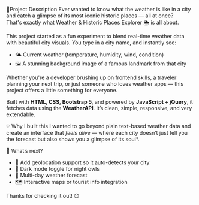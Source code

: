📌Project Description
Ever wanted to know what the weather is like in a city and catch a glimpse of its most iconic historic places — all at once?  
That's exactly what Weather & Historic Places Explorer 🌦️ is all about.

This project started as a fun experiment to blend real-time weather data with beautiful city visuals. You type in a city name, and instantly see:

- 🌤️ Current weather (temperature, humidity, wind, condition)
- 🖼️ A stunning background image of a famous landmark from that city

Whether you're a developer brushing up on frontend skills, a traveler planning your next trip, or just someone who loves weather apps — this project offers a little something for everyone.

Built with **HTML, CSS, Bootstrap 5**, and powered by **JavaScript + jQuery**, it fetches data using the **WeatherAPI**. It’s clean, simple, responsive, and very extendable.

💡 Why I built this
I wanted to go beyond plain text-based weather data and create an interface that *feels alive* — where each city doesn’t just tell you the forecast but also shows you a glimpse of its soul*.

🚀 What’s next?
- 📍 Add geolocation support so it auto-detects your city
- 🌙 Dark mode toggle for night owls
- 📅 Multi-day weather forecast
- 🗺️ Interactive maps or tourist info integration

Thanks for checking it out! 😊  

